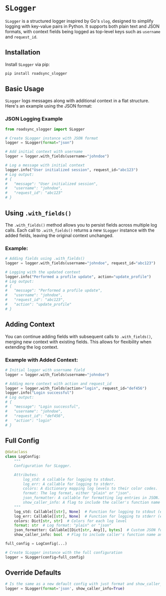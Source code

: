 
# `SLogger`

`SLogger` is a structured logger inspired by Go's `slog`, designed to simplify logging with key-value pairs in Python. It supports both plain text and JSON formats, with context fields being logged as top-level keys such as `username` and `request_id`.

## Installation

Install `SLogger` via pip:

```bash
pip install roadsync_slogger
```

## Basic Usage

`SLogger` logs messages along with additional context in a flat structure. Here's an example using the JSON format:

### JSON Logging Example
```python
from roadsync_slogger import SLogger

# Create SLogger instance with JSON format
logger = SLogger(format="json")

# Add initial context with username
logger = logger.with_fields(username="johndoe")

# Log a message with initial context
logger.info("User initialized session", request_id="abc123")
# Log output:
# {
#   "message": "User initialized session",
#   "username": "johndoe",
#   "request_id": "abc123"
# }
```

## Using `.with_fields()`

The `.with_fields()` method allows you to persist fields across multiple log calls. Each call to `.with_fields()` returns a new `SLogger` instance with the added fields, leaving the original context unchanged.

### Example:
```python
# Adding fields using .with_fields()
logger = logger.with_fields(username="johndoe", request_id="abc123")

# Logging with the updated context
logger.info("Performed a profile update", action="update_profile")
# Log output:
# {
#   "message": "Performed a profile update",
#   "username": "johndoe",
#   "request_id": "abc123",
#   "action": "update_profile"
# }
```

## Adding Context

You can continue adding fields with subsequent calls to `.with_fields()`, merging new context with existing fields. This allows for flexibility when extending the log context.

### Example with Added Context:
```python
# Initial logger with username field
logger = logger.with_fields(username="johndoe")

# Adding more context with action and request_id
logger = logger.with_fields(action="login", request_id="def456")
logger.info("Login successful")
# Log output:
# {
#   "message": "Login successful",
#   "username": "johndoe",
#   "request_id": "def456",
#   "action": "login"
# }
```

## Full Config
```python
@dataclass
class LogConfig:
    """
    Configuration for SLogger.

    Attributes:
        log_std: A callable for logging to stdout.
        log_err: A callable for logging to stderr.
        colors: A dictionary mapping log levels to their color codes.
        format: The log format, either "plain" or "json".
        json_formatter: A callable for formatting log entries in JSON.
        show_caller_info: A flag to include the caller's function name and line number.
    """
    log_std: Callable[[str], None]  # Function for logging to stdout (e.g., print)
    log_err: Callable[[str], None]  # Function for logging to stderr (e.g., print)
    colors: Dict[str, str]  # Colors for each log level
    format: str  # Log format: "plain" or "json"
    json_formatter: Callable[[Dict[str, Any]], bytes]  # Custom JSON formatter
    show_caller_info: bool  # Flag to include caller's function name and line number

full_config = LogConfig(...)

# Create SLogger instance with the full configuration
logger = SLogger(config=full_config)

```

## Override Defaults
```python
# Is the same as a new default config with just format and show_caller_info overriden
logger = SLogger(format='json', show_caller_info=True)
```
